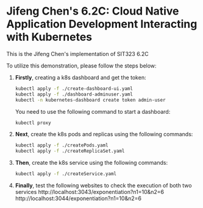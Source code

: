 # Jifeng Chen's 6.2C: Cloud Native Application Development Interacting with Kubernetes

This is the Jifeng Chen's implementation of SIT323 6.2C

To utilize this demonstration, please follow the steps below:

1. **Firstly**, creating a k8s dashboard and get the token:
    ```bash
    kubectl apply -f ./create-dashboard-ui.yaml
    kubectl apply -f ./dashboard-adminuser.yaml
    kubectl -n kubernetes-dashboard create token admin-user
    ```
   You need to use the following command to start a dashboard:
   ```bash
   kubectl proxy
   ```

2. **Next**, create the k8s pods and replicas using the following commands:
    ```bash
    kubectl apply -f ./createPods.yaml
    kubectl apply -f ./createReplicaSet.yaml
    ```
3. **Then**, create the k8s service using the following commands:
    ```bash
    kubectl apply -f ./createService.yaml
    ```
4. **Finally**, test the following websites to check the execution of both two services
    http://localhost:3043/exponentiation?n1=10&n2=6 <br>
    http://localhost:3044/exponentiation?n1=10&n2=6

